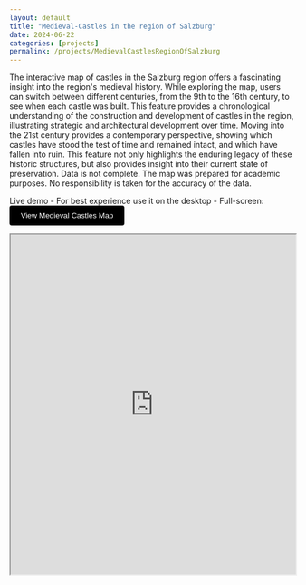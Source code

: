```yaml
---
layout: default
title: "Medieval-Castles in the region of Salzburg"
date: 2024-06-22
categories: [projects]
permalink: /projects/MedievalCastlesRegionOfSalzburg
---
```


The interactive map of castles in the Salzburg region offers a fascinating insight into the region's medieval history. While exploring the map, users can switch between different centuries, from the 9th to the 16th century, to see when each castle was built. This feature provides a chronological understanding of the construction and development of castles in the region, illustrating strategic and architectural development over time. Moving into the 21st century provides a contemporary perspective, showing which castles have stood the test of time and remained intact, and which have fallen into ruin. This feature not only highlights the enduring legacy of these historic structures, but also provides insight into their current state of preservation. Data is not complete. The map was prepared for academic purposes. No responsibility is taken for the accuracy of the data.

Live demo - For best experience use it on the desktop - Full-screen: <a href="https://gernotnikolaus.github.io/medieval-castles-salzburg/" target="_blank"><button style="background-color: #000000; color: white; padding: 10px 20px; border: none; border-radius: 4px; cursor: pointer;">View Medieval Castles Map</button></a>


<iframe src="https://gernotnikolaus.github.io/medieval-castles-salzburg/" width="100%" height="600"></iframe>
